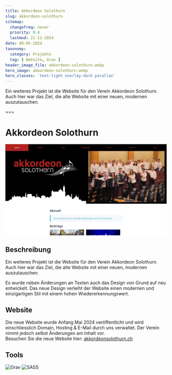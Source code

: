 ```yaml
---
title: Akkordeon Solothurn
slug: akkordeon-solothurn
sitemap:
  changefreq: never
  priority: 0.4
  lastmod: 21-11-2024
date: 08-05-2024
taxonomy:
  category: Projekte
  tag: [ Website, Grav ]
header_image_file: akkordeon-solothurn.webp
hero_image: akkordeon-solothurn.webp
hero_classes: 'text-light overlay-dark parallax'
---
```


Ein weiteres Projekt ist die Website für den Verein Akkordeon Solothurn. Auch hier war das Ziel, die alte Website mit einer neuen, modernen auszutauschen.

===

# Akkordeon Solothurn
![Screenshot Website](akkordeon-solothurn.webp?lightbox&resize=750)

## Beschreibung
Ein weiteres Projekt ist die Website für den Verein Akkordeon Solothurn. Auch hier war das Ziel, die alte Website mit einer neuen, modernen auszutauschen.

Es wurde neben Änderungen an Texten auch das Design von Grund auf neu entwickelt. Das neue Design verleiht der Website einen modernen und einzigartigen Stil mit einem hohen Wiedererkennungswert.

## Website
Die neue Website wurde Anfang Mai 2024 veröffentlicht und wird einschliesslich Domain, Hosting & E-Mail durch uns verwaltet. Der Verein nimmt jedoch selbst Änderungen am Inhalt vor.  
Besuchen Sie die neue Website hier: [akkordeonsolothurn.ch](https://akkordeonsolothurn.ch/?utm_source=crabston.ch&utm_medium=project-page)

## Tools
![Grav](https://img.shields.io/badge/Grav-black?style=for-the-badge&amp;logo=Grav)
![SASS](https://img.shields.io/badge/SASS-black?style=for-the-badge&amp;logo=SASS)
